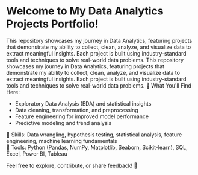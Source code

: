 # Welcome to My Data Analytics Projects Portfolio!

This repository showcases my journey in Data Analytics, featuring projects that demonstrate my ability to collect, clean, analyze, and visualize data to extract meaningful insights. Each project is built using industry-standard tools and techniques to solve real-world data problems.
This repository showcases my journey in Data Analytics, featuring projects that demonstrate my ability to collect, clean, analyze, and visualize data to extract meaningful insights. Each project is built using industry-standard tools and techniques to solve real-world data problems.
📌 What You'll Find Here:

- Exploratory Data Analysis (EDA) and statistical insights
- Data cleaning, transformation, and preprocessing
- Feature engineering for improved model performance
- Predictive modeling and trend analysis

🔹 Skills: Data wrangling, hypothesis testing, statistical analysis, feature engineering, machine learning fundamentals<br>
🔹 Tools: Python (Pandas, NumPy, Matplotlib, Seaborn, Scikit-learn), SQL, Excel, Power BI, Tableau

Feel free to explore, contribute, or share feedback! 🚀
